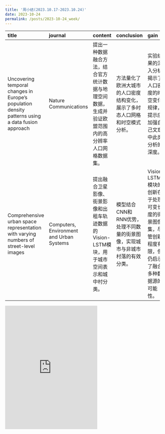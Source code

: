```yaml
---
title: '周小结(2023.10.17-2023.10.24)'
date: 2023-10-24
permalink: /posts/2023-10-24_week/
---
```

| title                                                                                            | journal                                  | content                                                                                              | conclusion                                                                     | gain                                                                                                    |
|:-------------------------------------------------------------------------------------------------|:-----------------------------------------|:-----------------------------------------------------------------------------------------------------|:-------------------------------------------------------------------------------|:--------------------------------------------------------------------------------------------------------|
| Uncovering temporal changes in Europe’s population density patterns using a data fusion approach | Nature Communications                    | 提出一种数据融合方法，结合官方统计数据与地理空间数据，生成并验证欧盟范围内的高分辨率人口网格数据集。 | 方法量化了欧洲大城市的人口密度结构变化，展示了多时态人口网格和时空模式分析。   | 实验结果的深入分析揭示了人口密度的时空变化规律，提示应加强自己文章中此类分析的深度。                    |
| Comprehensive urban space representation with varying numbers of street-level images             | Computers, Environment and Urban Systems | 提出融合卫星影像、街景影像和出租车轨迹数据的Vision-LSTM模块，用于城市空间表示和城中村分类。          | 模型结合CNN和RNN优势，处理不同数量的街景图像，实现城市与非城市村落的有效分类。 | Vision-LSTM模块的创新在于处理可变长度的街景图像集，尽管创新程度有限，但仍启示了融合多种数据源的可能性。 |

<embed src="http://127.0.0.1:4000/files/post/2023-10-24-week.pdf" type="application/pdf" height="400px" />
    